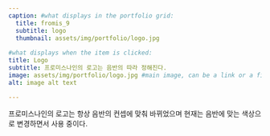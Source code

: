 ```yaml
---
caption: #what displays in the portfolio grid:
  title: fromis_9
  subtitle: logo
  thumbnail: assets/img/portfolio/logo.jpg
  
#what displays when the item is clicked:
title: Logo
subtitle: 프로미스나인의 로고는 음반의 따라 정해진다.
image: assets/img/portfolio/logo.jpg #main image, can be a link or a file in assets/img/portfolio
alt: image alt text

---
```

프로미스나인의 로고는 항상 음반의 컨셉에 맞춰 바뀌었으며
현재는 음반에 맞는 색상으로 변경하면서 사용 중이다.



